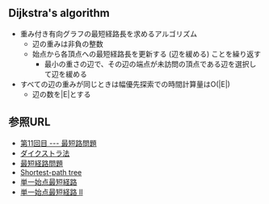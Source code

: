 ## Dijkstra's algorithm

- 重み付き有向グラフの最短経路長を求めるアルゴリズム
  - 辺の重みは非負の整数
  - 始点から各頂点への最短経路長を更新する (辺を緩める) ことを繰り返す
    - 最小の重さの辺で、その辺の端点が未訪問の頂点である辺を選択して辺を緩める
- すべての辺の重みが同じときは幅優先探索での時間計算量はO(|E|)
  - 辺の数を|E|とする

## 参照URL

- [第11回目 --- 最短路問題](http://www.dais.is.tohoku.ac.jp/~shioura/teaching/ad09/ad09-11.pdf)
- [ダイクストラ法](https://ja.wikipedia.org/wiki/%E3%83%80%E3%82%A4%E3%82%AF%E3%82%B9%E3%83%88%E3%83%A9%E6%B3%95)
- [最短経路問題](https://ja.wikipedia.org/wiki/%E6%9C%80%E7%9F%AD%E7%B5%8C%E8%B7%AF%E5%95%8F%E9%A1%8C)
- [Shortest-path tree](https://en.wikipedia.org/wiki/Shortest-path_tree)
- [単一始点最短経路](https://onlinejudge.u-aizu.ac.jp/courses/lesson/1/ALDS1/12/ALDS1_12_B)
- [単一始点最短経路 II](https://onlinejudge.u-aizu.ac.jp/courses/lesson/1/ALDS1/12/ALDS1_12_C)
